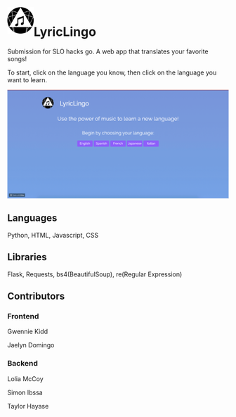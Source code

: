 <img align="left" width="60" height="60" src="app/static/LyricalLingoLogo.png"> 

# LyricLingo

Submission for SLO hacks go. A web app that translates your favorite songs!

To start, click on the language you know, then click on the language you want to learn.

<img src="2020-01-08 16.12.42.gif" width=800><br>

## Languages
Python, HTML, Javascript, CSS
## Libraries
Flask, Requests, bs4(BeautifulSoup), re(Regular Expression)

## Contributors
### Frontend
Gwennie Kidd

Jaelyn Domingo

### Backend
Lolia McCoy

Simon Ibssa

Taylor Hayase

